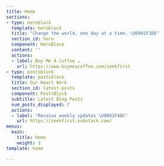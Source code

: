 ```yaml
---
title: Home
sections:
- type: heroblock
  template: heroblock
  title: "Change the world, one day at a time. \U0001F30E"
  section_id: hero
  component: HeroBlock
  content: ''
  actions:
  - label: Buy Me A Coffee ☕
    url: https://www.buymeacoffee.com/seekfirst
- type: postsblock
  template: postsblock
  title: Our Heart Work
  section_id: latest-posts
  component: PostsBlock
  subtitle: Latest Blog Posts
  num_posts_displayed: 7
  actions:
  - label: "Receive weekly updates \U0001F48C"
    url: https://seekfirst.substack.com/
menus:
  main:
    title: Home
    weight: 1
template: home

---
```

